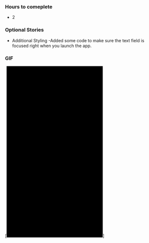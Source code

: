 ### Hours to comeplete
- 2

### Optional Stories
- Additional Styling 
-Added some code to make sure the text field is focused right when you launch the app. 

### GIF
[![Tip Calculator](tipCalculator.gif)]